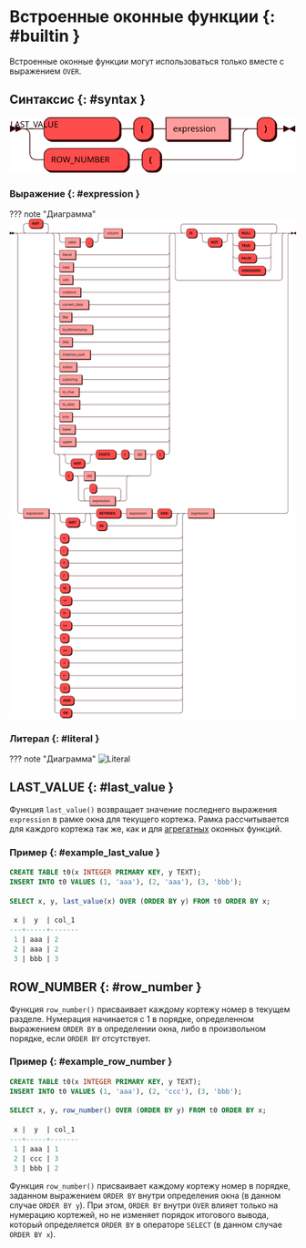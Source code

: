# Встроенные оконные функции {: #builtin }

Встроенные оконные функции могут использоваться только вместе с выражением
`OVER`.

## Синтаксис {: #syntax }

![BUILTIN](../../images/ebnf/builtin.svg)

### Выражение {: #expression }

??? note "Диаграмма"
    ![Expression](../../images/ebnf/expression.svg)

### Литерал {: #literal }

??? note "Диаграмма"
    ![Literal](../../images/ebnf/literal.svg)

## LAST_VALUE {: #last_value }

Функция `last_value()` возвращает значение последнего выражения `expression`
в рамке окна для текущего кортежа. Рамка рассчитывается для каждого кортежа
так же, как и для [агрегатных](window.md#aggregate) оконных функций.

### Пример {: #example_last_value }

```sql
CREATE TABLE t0(x INTEGER PRIMARY KEY, y TEXT);
INSERT INTO t0 VALUES (1, 'aaa'), (2, 'aaa'), (3, 'bbb');

SELECT x, y, last_value(x) OVER (ORDER BY y) FROM t0 ORDER BY x;

 x |  y  | col_1
---+-----+-------
 1 | aaa | 2
 2 | aaa | 2
 3 | bbb | 3
```

## ROW_NUMBER {: #row_number }

Функция `row_number()` присваивает каждому кортежу номер в текущем разделе.
Нумерация начинается с 1 в порядке, определенном выражением `ORDER BY`
в определении окна, либо в произвольном порядке, если `ORDER BY` отсутствует.

### Пример {: #example_row_number }

```sql
CREATE TABLE t0(x INTEGER PRIMARY KEY, y TEXT);
INSERT INTO t0 VALUES (1, 'aaa'), (2, 'ccc'), (3, 'bbb');

SELECT x, y, row_number() OVER (ORDER BY y) FROM t0 ORDER BY x;

 x |  y  | col_1
---+-----+-------
 1 | aaa | 1
 2 | ccc | 3
 3 | bbb | 2
```

Функция `row_number()` присваивает каждому кортежу номер в порядке,
заданном выражением `ORDER BY` внутри определения окна (в данном случае
`ORDER BY y`). При этом, `ORDER BY` внутри `OVER` влияет только на нумерацию
кортежей, но не изменяет порядок итогового вывода, который определяется
`ORDER BY` в операторе `SELECT` (в данном случае `ORDER BY x`).

